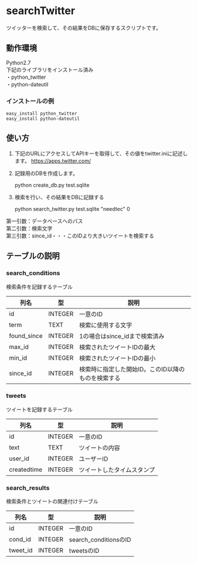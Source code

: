 searchTwitter
==========
ツイッターを検索して、その結果をDBに保存するスクリプトです。

動作環境
------
Python2.7  
下記のライブラリをインストール済み  
・python_twitter  
・python-dateutil  

### インストールの例 ###
    easy_install python_twitter
    easy_install python-dateutil



使い方
------
1. 下記のURLにアクセスしてAPIキーを取得して、その値をtwitter.iniに記述します。 
https://apps.twitter.com/


2. 記録用のDBを作成します。  

    python create_db.py test.sqlite


3. 検索を行い、その結果をDBに記録する

    python search_twitter.py test.sqlite "needtec" 0

第一引数：データベースへのパス  
第二引数：検索文字  
第三引数：since_id・・・このIDより大きいツイートを検索する  



テーブルの説明
------
### search_conditions ###
検索条件を記録するテーブル

|列名|型|説明|
|---|---|---|
|id|INTEGER|一意のID|
|term|TEXT|検索に使用する文字|
|found_since|INTEGER|1の場合はsince_idまで検索済み|
|max_id|INTEGER|検索されたツイートIDの最大|
|min_id|INTEGER|検索されたツイートIDの最小|
|since_id|INTEGER|検索時に指定した開始ID。このID以降のものを検索する|

### tweets ###
ツイートを記録するテーブル

|列名|型|説明|
|---|---|---|
|id|INTEGER|一意のID|
|text|TEXT|ツイートの内容|
|user_id|INTEGER|ユーザーID|
|createdtime|INTEGER|ツイートしたタイムスタンプ|


### search_results ###
検索条件とツイートの関連付けテーブル

|列名|型|説明|
|---|---|---|
|id|INTEGER|一意のID|
|cond_id|INTEGER|search_conditionsのID|
|tweet_id|INTEGER|tweetsのID|

